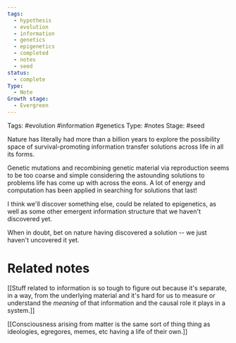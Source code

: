 ```yaml
---
tags:
  - hypothesis
  - evolution
  - information
  - genetics
  - epigenetics
  - completed
  - notes
  - seed
status:
  - complete
Type:
  - Note
Growth stage:
  - Evergreen
---
```

Tags: #evolution #information #genetics 
Type: #notes 
Stage: #seed


Nature has literally had more than a billion years to explore the possibility space of survival-promoting information transfer solutions across life in all its forms. 

Genetic mutations and recombining genetic material via reproduction seems to be too coarse and simple considering the astounding solutions to problems life has come up with across the eons. A lot of energy and computation has been applied in searching for solutions that last!

I think we'll discover something else, could be related to epigenetics, as well as some other emergent information structure that we haven't discovered yet. 

When in doubt, bet on nature having discovered a solution -- we just haven't uncovered it yet. 
# Related notes
[[Stuff related to information is so tough to figure out because it's separate, in a way, from the underlying material and it's hard for us to measure or understand the *meaning* of that information and the causal role it plays in a system.]]

[[Consciousness arising from matter is the same sort of thing thing as ideologies, egregores, memes, etc having a life of their own.]]